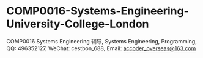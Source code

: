 # COMP0016-Systems-Engineering-University-College-London
COMP0016 Systems Engineering 辅导, Systems Engineering, Programming, QQ: 496352127, WeChat: cestbon_688, Email: accoder_overseas@163.com
